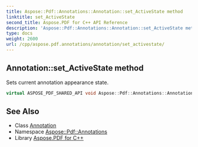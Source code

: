 ```yaml
---
title: Aspose::Pdf::Annotations::Annotation::set_ActiveState method
linktitle: set_ActiveState
second_title: Aspose.PDF for C++ API Reference
description: 'Aspose::Pdf::Annotations::Annotation::set_ActiveState method. Sets current annotation appearance state in C++.'
type: docs
weight: 2600
url: /cpp/aspose.pdf.annotations/annotation/set_activestate/
---
```

## Annotation::set_ActiveState method


Sets current annotation appearance state.

```cpp
virtual ASPOSE_PDF_SHARED_API void Aspose::Pdf::Annotations::Annotation::set_ActiveState(System::String value)
```

## See Also

* Class [Annotation](../)
* Namespace [Aspose::Pdf::Annotations](../../)
* Library [Aspose.PDF for C++](../../../)
